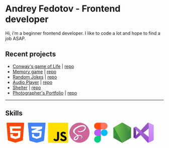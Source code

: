 # Andrey Fedotov - Frontend developer

Hi, i'm a beginner frontend developer. I like to code a lot and hope to find a job ASAP.

## Recent projects
* [Conway's game of Life](https://thelastandrew.github.io/game-of-life/) | [repo](https://github.com/thelastandrew/game-of-life)
* [Memory game](https://thelastandrew.github.io/memory-game/) | [repo](https://github.com/thelastandrew/memory-game)
* [Random Jokes](https://thelastandrew.github.io/random-jokes/) | [repo](https://github.com/thelastandrew/random-jokes)
* [Audio Player](https://thelastandrew.github.io/audio-player/) | [repo](https://github.com/thelastandrew/audio-player)
* [Shelter](https://thelastandrew.github.io/shelter/pages/main/) | [repo](https://github.com/thelastandrew/shelter)
* [Photographer's Portfolio](https://thelastandrew.github.io/portfolio/) | [repo](https://github.com/thelastandrew/portfolio)
---
## Skills
![](./assets/html-5.png) ![](./assets/css-3.png) ![](./assets/js.png) ![](./assets/sass.png) ![](./assets/figma.png) ![](./assets/node-js.png) ![](./assets/visual-basic.png)